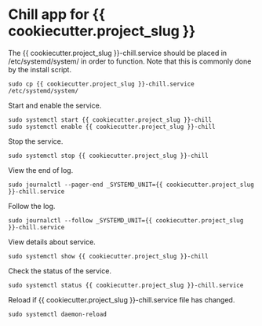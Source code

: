 # Chill app for {{ cookiecutter.project_slug }}

The {{ cookiecutter.project_slug }}-chill.service should be placed in /etc/systemd/system/ in order to function. Note that this is commonly done by the install script.

```
sudo cp {{ cookiecutter.project_slug }}-chill.service /etc/systemd/system/
```

Start and enable the service.

```
sudo systemctl start {{ cookiecutter.project_slug }}-chill
sudo systemctl enable {{ cookiecutter.project_slug }}-chill
```

Stop the service.

```
sudo systemctl stop {{ cookiecutter.project_slug }}-chill
```

View the end of log.

```
sudo journalctl --pager-end _SYSTEMD_UNIT={{ cookiecutter.project_slug }}-chill.service
```

Follow the log.

```
sudo journalctl --follow _SYSTEMD_UNIT={{ cookiecutter.project_slug }}-chill.service
```

View details about service.

```
sudo systemctl show {{ cookiecutter.project_slug }}-chill
```

Check the status of the service.

```
sudo systemctl status {{ cookiecutter.project_slug }}-chill.service
```

Reload if {{ cookiecutter.project_slug }}-chill.service file has changed.

```
sudo systemctl daemon-reload
```
